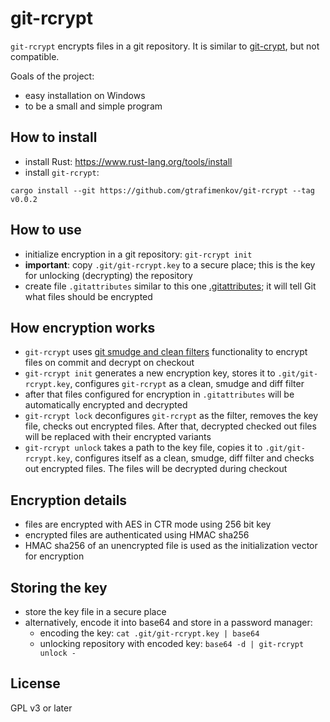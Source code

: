 # git-rcrypt

`git-rcrypt` encrypts files in a git repository.  It is similar to [git-crypt](https://github.com/AGWA/git-crypt), but not compatible.

Goals of the project:
- easy installation on Windows
- to be a small and simple program

## How to install

- install Rust: https://www.rust-lang.org/tools/install
- install `git-rcrypt`:

```
cargo install --git https://github.com/gtrafimenkov/git-rcrypt --tag v0.0.2
```

## How to use

- initialize encryption in a git repository: `git-rcrypt init`
- **important**: copy `.git/git-rcrypt.key` to a secure place; this is the key for unlocking (decrypting) the repository
- create file `.gitattributes` similar to this one [.gitattributes](/.gitattributes); it will tell Git what
  files should be encrypted

## How encryption works

- `git-rcrypt` uses [git smudge and clean filters](https://git-scm.com/book/en/v2/Customizing-Git-Git-Attributes)
  functionality to encrypt files on commit and decrypt on checkout
- `git-rcrypt init` generates a new encryption key, stores it to `.git/git-rcrypt.key`, configures `git-rcrypt`
  as a clean, smudge and diff filter
- after that files configured for encryption in `.gitattributes` will be automatically encrypted and decrypted
- `git-rcrypt lock` deconfigures `git-rcrypt` as the filter, removes the key file, checks out encrypted files.
  After that, decrypted checked out files will be replaced with their encrypted variants
- `git-rcrypt unlock` takes a path to the key file, copies it to `.git/git-rcrypt.key`, configures itself
  as a clean, smudge, diff filter and checks out encrypted files.  The files will be decrypted during checkout

## Encryption details

- files are encrypted with AES in CTR mode using 256 bit key
- encrypted files are authenticated using HMAC sha256
- HMAC sha256 of an unencrypted file is used as the initialization vector for encryption

## Storing the key

- store the key file in a secure place
- alternatively, encode it into base64 and store in a password manager:
  - encoding the key: `cat .git/git-rcrypt.key | base64`
  - unlocking repository with encoded key: `base64 -d | git-rcrypt unlock -`

## License

GPL v3 or later
